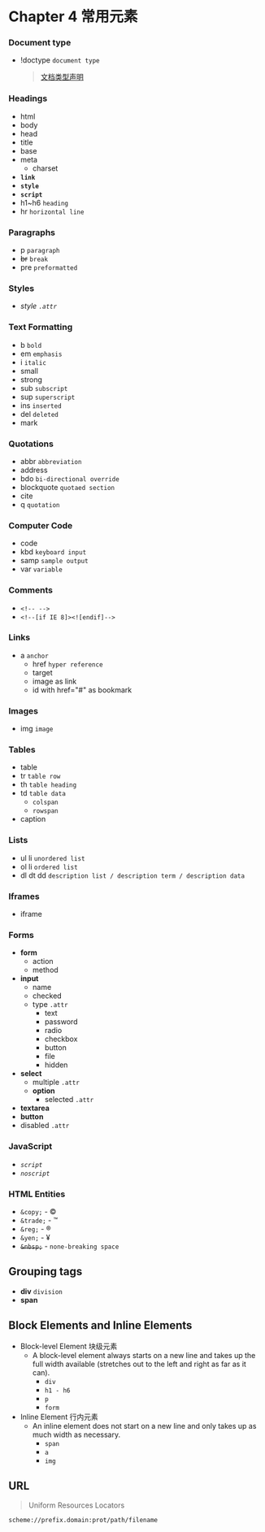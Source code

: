 # Chapter 4 常用元素

### Document type
- !doctype  `document type`
 
  > [文档类型声明](https://zh.wikipedia.org/wiki/HTML#.E6.A0.87.E8.AE.B0)
 
### Headings
- html
- body
- head
- title
- base
- meta
    - charset
- **`link`**
- **`style`**
- **`script`**
- h1~h6 `heading`
- hr `horizontal line`

### Paragraphs
- p `paragraph`
- ~~br~~ `break`
- pre   `preformatted`

### Styles
- *style* *`.attr`*

### Text Formatting
- b `bold`
- em `emphasis`
- i `italic`
- small 
- strong
- sub `subscript`
- sup `superscript`
- ins `inserted`
- del `deleted`
- mark
 
### Quotations
- abbr  `abbreviation`
- address
- bdo   `bi-directional override`
- blockquote    `quotaed section`
- cite
- q `quotation`

### Computer Code
- code
- kbd   `keyboard input`
- samp  `sample output`
- var   `variable`

### Comments
- `<!-- -->`
- `<!--[if IE 8]><![endif]-->`

### Links
- a `anchor`
    - href `hyper reference`
    - target
    - image as link
    - id with href="#" as bookmark

### Images
- img   `image`

### Tables
- table
- tr    `table row`
- th    `table heading`
- td    `table data`
  - `colspan`
  - `rowspan`
- caption

### Lists
- ul li `unordered list`
- ol li `ordered list`
- dl dt dd `description list / description term / description data`

### Iframes
- iframe

### Forms
- **form**
  - action
  - method
- **input**
  - name
  - checked
  - type `.attr`
      - text
      - password
      - radio
      - checkbox
      - button
      - file
      - hidden
- **select**
  - multiple `.attr`
  - **option**
    - selected `.attr`
- **textarea**
- **button**
- disabled `.attr`

### JavaScript
- *`script`*
- *`noscript`*

### HTML Entities
- `&copy;` - &copy;
- `&trade;` - &trade;
- `&reg;` - &reg;
- `&yen;` - &yen;
- ~~`&nbsp;`~~ - `none-breaking space`

## Grouping tags
- **div**   `division`
- **span**

## Block Elements and Inline Elements

- Block-level Element 块级元素
    - A block-level element always starts on a new line and takes up the full width available (stretches out to the left and right as far as it can).
        - `div`
        - `h1 - h6`
        - `p`
        - `form`
- Inline Element 行内元素
    - An inline element does not start on a new line and only takes up as much width as necessary.
        - `span`
        - `a`
        - `img`

## URL

> Uniform Resources Locators

```html
scheme://prefix.domain:prot/path/filename
```

